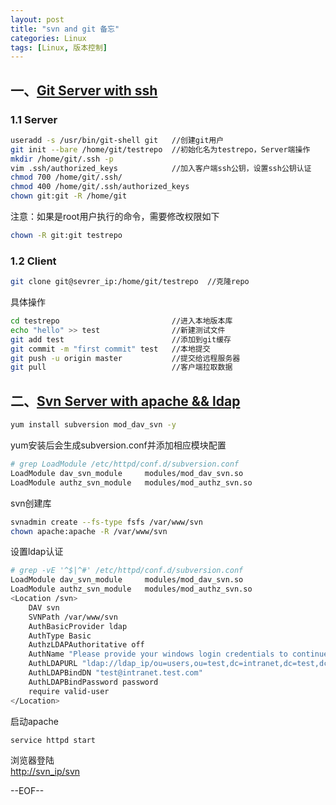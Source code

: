 ```yaml
---
layout: post
title: "svn and git 备忘"
categories: Linux
tags: [Linux, 版本控制]
---
```


## 一、<u>Git Server with ssh</u>

### 1.1 Server

``` bash
useradd -s /usr/bin/git-shell git   //创建git用户
git init --bare /home/git/testrepo  //初始化名为testrepo，Server端操作
mkdir /home/git/.ssh -p
vim .ssh/authorized_keys            //加入客户端ssh公钥，设置ssh公钥认证
chmod 700 /home/git/.ssh/
chmod 400 /home/git/.ssh/authorized_keys
chown git:git -R /home/git
```

注意：如果是root用户执行的命令，需要修改权限如下

``` bash
chown -R git:git testrepo
```

### 1.2 Client

``` bash
git clone git@sevrer_ip:/home/git/testrepo  //克隆repo
```

具体操作

``` bash
cd testrepo                         //进入本地版本库
echo "hello" >> test                //新建测试文件
git add test                        //添加到git缓存
git commit -m "first commit" test   //本地提交
git push -u origin master           //提交给远程服务器
git pull                            //客户端拉取数据
```

## 二、<u>Svn Server with apache && ldap</u>


``` bash
yum install subversion mod_dav_svn -y
```

yum安装后会生成subversion.conf并添加相应模块配置

``` bash
# grep LoadModule /etc/httpd/conf.d/subversion.conf 
LoadModule dav_svn_module     modules/mod_dav_svn.so
LoadModule authz_svn_module   modules/mod_authz_svn.so
```

svn创建库

``` bash
svnadmin create --fs-type fsfs /var/www/svn
chown apache:apache -R /var/www/svn
```

设置ldap认证  

``` bash
# grep -vE '^$|^#' /etc/httpd/conf.d/subversion.conf 
LoadModule dav_svn_module     modules/mod_dav_svn.so
LoadModule authz_svn_module   modules/mod_authz_svn.so
<Location /svn>
    DAV svn 
    SVNPath /var/www/svn
    AuthBasicProvider ldap
    AuthType Basic
    AuthzLDAPAuthoritative off
    AuthName "Please provide your windows login credentials to continue."
    AuthLDAPURL "ldap://ldap_ip/ou=users,ou=test,dc=intranet,dc=test,dc=com?sAMAccountName" NONE
    AuthLDAPBindDN "test@intranet.test.com"
    AuthLDAPBindPassword password 
    require valid-user
</Location>
```

启动apache  

``` bash
service httpd start
```

浏览器登陆  
[http://svn_ip/svn](http://svn_ip/svn)

--EOF--
